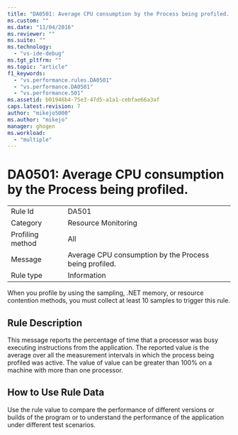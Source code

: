 ```yaml
---
title: "DA0501: Average CPU consumption by the Process being profiled. | Microsoft Docs"
ms.custom: ""
ms.date: "11/04/2016"
ms.reviewer: ""
ms.suite: ""
ms.technology: 
  - "vs-ide-debug"
ms.tgt_pltfrm: ""
ms.topic: "article"
f1_keywords: 
  - "vs.performance.rules.DA0501"
  - "vs.performance.DA0501"
  - "vs.performance.501"
ms.assetid: b01946b4-75e3-47d5-a1a1-cebfae66a3af
caps.latest.revision: 7
author: "mikejo5000"
ms.author: "mikejo"
manager: ghogen
ms.workload: 
  - "multiple"
---
```

# DA0501: Average CPU consumption by the Process being profiled.
|||  
|-|-|  
|Rule Id|DA501|  
|Category|Resource Monitoring|  
|Profiling method|All|  
|Message|Average CPU consumption by the Process being profiled.|  
|Rule type|Information|  
  
 When you profile by using the sampling, .NET memory, or resource contention methods, you must collect at least 10 samples to trigger this rule.  
  
## Rule Description  
 This message reports the percentage of time that a processor was busy executing instructions from the application. The reported value is the average over all the measurement intervals in which the process being profiled was active. The value of value can be greater than 100% on a machine with more than one processor.  
  
## How to Use Rule Data  
 Use the rule value to compare the performance of different versions or builds of the program or to understand the performance of the application under different test scenarios.